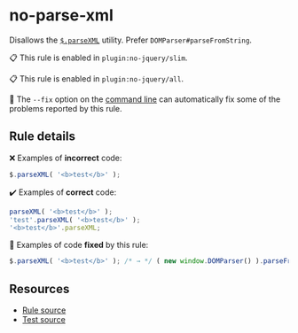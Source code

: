 [//]: # (This file is generated by eslint-docgen. Do not edit it directly.)

# no-parse-xml

Disallows the [`$.parseXML`](https://api.jquery.com/jQuery.parseXML/) utility. Prefer `DOMParser#parseFromString`.

📋 This rule is enabled in `plugin:no-jquery/slim`.

📋 This rule is enabled in `plugin:no-jquery/all`.

🔧 The `--fix` option on the [command line](https://eslint.org/docs/user-guide/command-line-interface#fixing-problems) can automatically fix some of the problems reported by this rule.

## Rule details

❌ Examples of **incorrect** code:
```js
$.parseXML( '<b>test</b>' );
```

✔️ Examples of **correct** code:
```js
parseXML( '<b>test</b>' );
'test'.parseXML( '<b>test</b>' );
'<b>test</b>'.parseXML;
```

🔧 Examples of code **fixed** by this rule:
```js
$.parseXML( '<b>test</b>' ); /* → */ ( new window.DOMParser() ).parseFromString( '<b>test</b>', 'text/xml' );
```

## Resources

* [Rule source](/src/rules/no-parse-xml.js)
* [Test source](/tests/rules/no-parse-xml.js)
